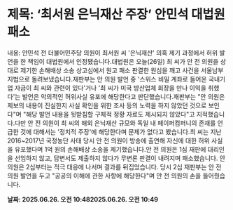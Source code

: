 # **제목: ‘최서원 은닉재산 주장’ 안민석 대법원 패소**

  내용: 안민석 전 더불어민주당 의원이 최서원 씨 '은닉재산' 의혹 제기 과정에서 허위 발언을 한 책임이 대법원에서 인정됐습니다.대법원은 오늘(26일) 최 씨가 안 전 의원을 상대로 제기한 손해배상 소송 상고심에서 원고 패소 판결한 원심을 깨고 사건을 서울남부지법으로 돌려보냈습니다.재판부는 안 의원 발언 중 '스위스 비밀 계좌로 들어온 국내기업 자금이 최 씨와 관련이 있다'거나 '최 씨가 미국 방산업체 회장을 만나 이익을 취했다'는 발언은 악의적인 허위사실 유포에 해당한다고 판단했습니다.재판부는 "안 의원은 제보의 내용이 진실한지 사실 확인을 위한 조사 등의 노력을 하지 않았던 것으로 보인다"며 "해당 발언 내용을 뒷받침할 구체적 정황 자료도 제시되지 않았다"고 지적했습니다.다만 안 전 의원이 최 씨의 해외 은닉재산 규모와 독일 내 페이퍼컴퍼니의 존재를 언급한 것에 대해서는 '정치적 주장'에 해당한다며 문제가 없다고 봤습니다.최 씨는 지난 2016~2017년 국정농단 사태 당시 안 전 의원이 방송에 출연해 자신에 대한 허위 사실을 유포했다며 1억 원의 손해배상 소송을 제기했습니다.안 전 의원은 1심 재판에 대리인을 선임하지 않고, 답변서도 제출하지 않다가 무변론 판결이 내려지며 패소했습니다. 안 의원은 2심부터는 적극 대응에 나서며 결과를 뒤집었습니다. 당시 2심 재판부는 안 전 의원 발언을 두고 "공공의 이해에 관한 사항에 해당한다"며 안 전 의원의 손을 들어줬습니다.

  **날짜: 2025.06.26. 오전 10:482025.06.26. 오전 10:49**